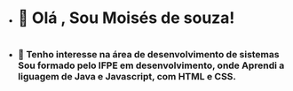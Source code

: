 - </html><h1>👋 Olá , Sou Moisés de souza! <h1>
- <h3>
  👀 Tenho interesse na área de desenvolvimento de sistemas
  Sou formado pelo IFPE em desenvolvimento, onde Aprendi a liguagem de Java e Javascript, com HTML e CSS.
  <h3>
</html>


